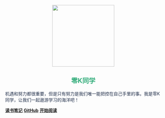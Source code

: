 <p align="center">
<img src="./homeLogo.jpeg" width="200" height="200"/>
</p>
<div>
  <h2 align="center" style="color:#38af7e">零K同学</h2>
  <p style="color: #212f4a">机遇和努力都很重要，但是只有努力是我们唯一能把控在自己手里的事。我是零K同学，让我们一起遨游学习的海洋吧！</p>
</div>


[**读书笔记**](https://mp.weixin.qq.com/mp/appmsgalbum?__biz=MzkwMjIzNjc4NA==&action=getalbum&album_id=2295211253578956805#wechat_redirect)
[**GitHub**](https://github.com/linKge-web/kendall-cpp)
[**开始阅读**](#零K同学)

